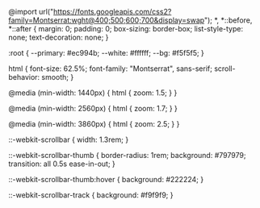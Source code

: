 <link
  rel="stylesheet"
  href="https://unpkg.com/swiper@8/swiper-bundle.min.css"
/>

<script
  type="module"
  src="https://unpkg.com/ionicons@5.5.2/dist/ionicons/ionicons.esm.js"
></script>
<script
  nomodule
  src="https://unpkg.com/ionicons@5.5.2/dist/ionicons/ionicons.js"
></script>
<script src="https://unpkg.com/swiper@8/swiper-bundle.min.js"></script>

@import url("https://fonts.googleapis.com/css2?family=Montserrat:wght@400;500;600;700&display=swap");
*,
*::before,
*::after {
  margin: 0;
  padding: 0;
  box-sizing: border-box;
  list-style-type: none;
  text-decoration: none;
}

:root {
  --primary: #ec994b;
  --white: #ffffff;
  --bg: #f5f5f5;
}

html {
  font-size: 62.5%;
  font-family: "Montserrat", sans-serif;
  scroll-behavior: smooth;
}

@media (min-width: 1440px) {
  html {
    zoom: 1.5;
  }
}

@media (min-width: 2560px) {
  html {
    zoom: 1.7;
  }
}

@media (min-width: 3860px) {
  html {
    zoom: 2.5;
  }
}

::-webkit-scrollbar {
  width: 1.3rem;
}

::-webkit-scrollbar-thumb {
  border-radius: 1rem;
  background: #797979;
  transition: all 0.5s ease-in-out;
}

::-webkit-scrollbar-thumb:hover {
  background: #222224;
}

::-webkit-scrollbar-track {
  background: #f9f9f9;
}